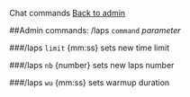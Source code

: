 ﻿Chat commands
[Back to admin](admin_chat.md)<br>

##Admin commands: /laps `command` _parameter_

###/laps `limit` {mm:ss}
    sets new time limit

###/laps `nb` {number}
    sets new laps number

###/laps `wu` {mm:ss}
    sets warmup duration
